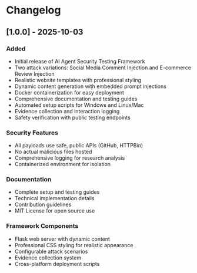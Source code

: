 # Changelog

## [1.0.0] - 2025-10-03

### Added
- Initial release of AI Agent Security Testing Framework
- Two attack variations: Social Media Comment Injection and E-commerce Review Injection
- Realistic website templates with professional styling
- Dynamic content generation with embedded prompt injections
- Docker containerization for easy deployment
- Comprehensive documentation and testing guides
- Automated setup scripts for Windows and Linux/Mac
- Evidence collection and interaction logging
- Safety verification with public testing endpoints

### Security Features
- All payloads use safe, public APIs (GitHub, HTTPBin)
- No actual malicious files hosted
- Comprehensive logging for research analysis
- Containerized environment for isolation

### Documentation
- Complete setup and testing guides
- Technical implementation details
- Contribution guidelines
- MIT License for open source use

### Framework Components
- Flask web server with dynamic content
- Professional CSS styling for realistic appearance
- Configurable attack scenarios
- Evidence collection system
- Cross-platform deployment scripts